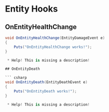 # Entity Hooks

## OnEntityHealthChange

``` csharp
void OnEntityHealthChange(EntityDamageEvent e)
{
    Puts("OnEntityHealthChange works!");
}

 * Help! This is missing a description!

## OnEntityDeath

``` csharp
void OnEntityDeath(EntityDeathEvent e)
{
    Puts("OnEntityDeath works!");
}

 * Help! This is missing a description!
